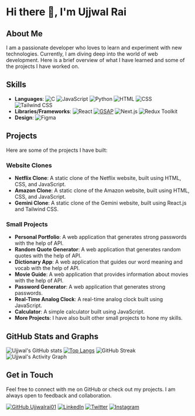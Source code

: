 # Hi there 👋, I'm Ujjwal Rai

## About Me
I am a passionate developer who loves to learn and experiment with new technologies. Currently, I am diving deep into the world of web development. Here is a brief overview of what I have learned and some of the projects I have worked on.

## Skills
- **Languages**:
  ![C](https://img.shields.io/badge/C-00599C?style=for-the-badge&logo=c&logoColor=white)
  ![JavaScript](https://img.shields.io/badge/JavaScript-F7DF1E?style=for-the-badge&logo=javascript&logoColor=black)
  ![Python](https://img.shields.io/badge/Python-3776AB?style=for-the-badge&logo=python&logoColor=white)
  ![HTML](https://img.shields.io/badge/HTML5-E34F26?style=for-the-badge&logo=html5&logoColor=white)
  ![CSS](https://img.shields.io/badge/CSS3-1572B6?style=for-the-badge&logo=css3&logoColor=white)
  ![Tailwind CSS](https://img.shields.io/badge/TailwindCSS-38B2AC?style=for-the-badge&logo=tailwind-css&logoColor=white)
- **Libraries/Frameworks**:
  ![React](https://img.shields.io/badge/React-20232A?style=for-the-badge&logo=react&logoColor=61DAFB)
  [![GSAP](https://img.shields.io/badge/GSAP-Animation%20Magic-88CE02?style=for-the-badge&logo=greensock&logoColor=white)](https://greensock.com/gsap/)
  ![Next.js](https://img.shields.io/badge/Next.js-000000?style=for-the-badge&logo=next.js&logoColor=white)
  ![Redux Toolkit](https://img.shields.io/badge/Redux_Toolkit-764ABC?style=for-the-badge&logo=redux&logoColor=white)
- **Design**:
  ![Figma](https://img.shields.io/badge/Figma-F24E1E?style=for-the-badge&logo=figma&logoColor=white)

## Projects
Here are some of the projects I have built:

### Website Clones
- **Netflix Clone**: A static clone of the Netflix website, built using HTML, CSS, and JavaScript.
- **Amazon Clone**: A static clone of the Amazon website, built using HTML, CSS, and JavaScript.
- **Gemini Clone**: A static clone of the Gemini website, built using React.js and Tailwind CSS.

### Small Projects
- **Personal Portfolio**: A web application that generates strong passwords with the help of API.
- **Random Quote Generator**: A web application that generates random quotes with the help of API.
- **Dictionary App**: A web application that guides our word meaning and vocab with the help of API.
- **Movie Guide**: A web application that provides information about movies with the help of API.
- **Password Generator**: A web application that generates strong passwords.
- **Real-Time Analog Clock**: A real-time analog clock built using JavaScript.
- **Calculator**: A simple calculator built using JavaScript.
- **More Projects**: I have also built other small projects to hone my skills.

## GitHub Stats and Graphs
![Ujjwal's GitHub stats](https://github-readme-stats.vercel.app/api?username=Ujjwalrai01&show_icons=true&theme=radical)
[![Top Langs](https://github-readme-stats.vercel.app/api/top-langs/?username=Ujjwalrai01&layout=compact&theme=radical)](https://github.com/Ujjwalrai01/github-readme-stats)
![GitHub Streak](https://github-readme-streak-stats.herokuapp.com/?user=Ujjwalrai01&theme=radical)
![Ujjwal's Activity Graph](https://activity-graph.herokuapp.com/graph?username=Ujjwalrai01&theme=radical)

## Get in Touch
Feel free to connect with me on GitHub or check out my projects. I am always open to feedback and collaboration.

[![GitHub Ujjwalrai01](https://img.shields.io/github/followers/Ujjwalrai01?label=follow&style=social)](https://github.com/Ujjwalrai01)
[![LinkedIn](https://img.shields.io/badge/LinkedIn-0077B5?style=for-the-badge&logo=linkedin&logoColor=white)](https://www.linkedin.com/in/ujjwal-rai01?utm_source=share&utm_campaign=share_via&utm_content=profile&utm_medium=android_app)
[![Twitter](https://img.shields.io/badge/Twitter-1DA1F2?style=for-the-badge&logo=twitter&logoColor=white)](https://x.com/ujjwalrai01?t=cZLgdPvrH5tmpmXx64QAsA&s=08)
[![Instagram](https://img.shields.io/badge/Instagram-E4405F?style=for-the-badge&logo=instagram&logoColor=white)](https://www.instagram.com/ujjwalrai01?igsh=cHAxdGt2Zm9sb2w1)

